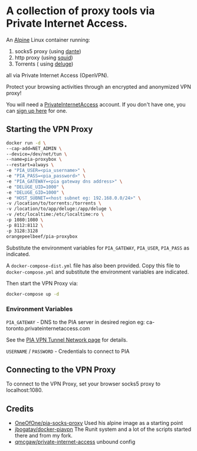 # A collection of proxy tools via Private Internet Access.

An [Alpine](https://alpinelinux.org/) Linux container running:
 1. socks5 proxy (using [dante](https://www.inet.no/dante/))
 2. http proxy (using [squid](https://www.squid.org/))
 3. Torrents ( using [deluge](https://www.deluge.org/))

all via Private Internet Access (OpenVPN).

Protect your browsing activities through an encrypted and anonymized VPN proxy!

You will need a [PrivateInternetAccess](https://www.privateinternetaccess.com/pages/how-it-works) account.
If you don't have one, you can [sign up here](https://www.privateinternetaccess.com/pages/buy-vpn) for one.

## Starting the VPN Proxy

```sh
docker run -d \
--cap-add=NET_ADMIN \
--device=/dev/net/tun \
--name=pia-proxybox \
--restart=always \
-e "PIA_USER=<pia_username>" \
-e "PIA_PASS=<pia_password>" \
-e "PIA_GATEWAY=<pia gateway dns address>" \
-e "DELUGE_UID=1000" \
-e "DELUGE_GID=1000" \
-e "HOST_SUBNET=<host subnet eg: 192.168.0.0/24>" \
-v /location/to/torrents:/torrents \
-v /location/to/app/deluge:/app/deluge \
-v /etc/localtime:/etc/localtime:ro \
-p 1080:1080 \
-p 8112:8112 \
-p 3128:3128
orangepeelbeef/pia-proxybox
```

Substitute the environment variables for `PIA_GATEWAY`, `PIA_USER`, `PIA_PASS` as indicated.

A `docker-compose-dist.yml` file has also been provided. Copy this file to `docker-compose.yml` and substitute the environment variables are indicated.

Then start the VPN Proxy via:

```sh
docker-compose up -d
```

### Environment Variables

`PIA_GATEWAY` - DNS to the PIA server in desired region eg: ca-toronto.privateinternetaccess.com 

See the [PIA VPN Tunnel Network page](https://www.privateinternetaccess.com/pages/network) for details.

`USERNAME` / `PASSWORD` - Credentials to connect to PIA

## Connecting to the VPN Proxy

To connect to the VPN Proxy, set your browser socks5 proxy to localhost:1080.

## Credits
- [OneOfOne/pia-socks-proxy](https://github.com/OneOfOne/pia-socks-proxy) Used his alpine image as a starting point
- [jbogatay/docker-piavpn](https://github.com/jbogatay/docker-piavpn) The Runit system and a lot of the scripts started there and from my fork.
- [qmcgaw/private-internet-access](https://github.com/qdm12/private-internet-access-docker) unbound config
